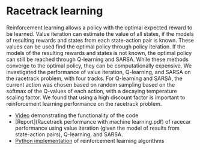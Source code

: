 # Racetrack learning

Reinforcement learning allows a policy with the optimal expected reward to be learned. Value iteration can estimate the value of all states, if the models of resulting rewards and states from each state-action pair is known. These values can be used find the optimal policy through policy iteration. If the models of the resulting rewards and states is not known, the optimal policy can still be reached through Q-learning and SARSA. While these methods converge to the optimal policy, they can be computationally expensive. We investigated the performance of value iteration, Q-learning, and SARSA on the racetrack problem, with four tracks. For Q-learning and SARSA, the current action was chosen based on random sampling based on the softmax of the Q-values of each action, with a decaying temperature scaling factor. We found that using a high discount factor is important to reinforcement learning performance on the racetrack problem.

- [Video](Project_demo.mp4) demonstrating the functionality of the code
- [Report](Racetrack performance with machine learning.pdf) of racecar performance using value iteration (given the model of results from state-action pairs), Q-learning, and SARSA.
- [Python implementation](RaceTrack.py) of reinforcement learning algorithms
